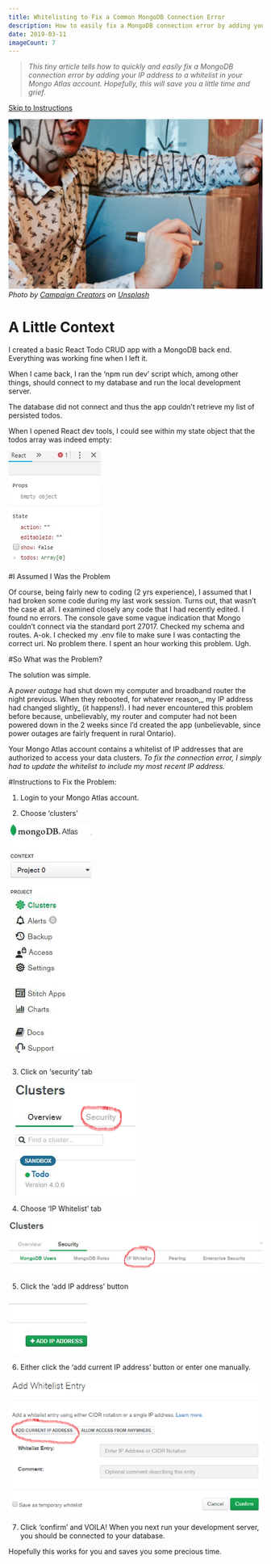 ```yaml
---
title: Whitelisting to Fix a Common MongoDB Connection Error
description: How to easily fix a MongoDB connection error by adding your IP to a whitelist
date: 2019-03-11
imageCount: 7
---
```


> _This tiny article tells how to quickly and easily fix a MongoDB connection error by adding your IP address to a whitelist in your Mongo Atlas account. Hopefully, this will save you a little time and grief._

[Skip to Instructions](#instructions)

![Database](./campaign-creators-IKHvOlZFCOg-unsplash.jpg)
_Photo by [Campaign Creators][1] on [Unsplash][2]_

# A Little Context

I created a basic React Todo CRUD app with a MongoDB back end. Everything was working fine when I left it.

When I came back, I ran the ‘npm run dev’ script which, among other things, should connect to my database and run the local development server.

The database did not connect and thus the app couldn’t retrieve my list of persisted todos.

When I opened React dev tools, I could see within my state object that the todos array was indeed empty:

![Empty Array](./empty-array.jpeg)

#I Assumed I Was the Problem

Of course, being fairly new to coding (2 yrs experience), I assumed that I had broken some code during my last work session. Turns out, that wasn’t the case at all.
I examined closely any code that I had recently edited. I found no errors.
The console gave some vague indication that Mongo couldn’t connect via the standard port 27017.
Checked my schema and routes. A-ok.
I checked my .env file to make sure I was contacting the correct uri. No problem there.
I spent an hour working this problem. Ugh.

#So What was the Problem?

The solution was simple.

A _power outage_ had shut down my computer and broadband router the night previous. When they rebooted, for whatever reason,_ my IP address had changed slightly_ (it happens!). I had never encountered this problem before because, unbelievably, my router and computer had not been powered down in the 2 weeks since I’d created the app (unbelievable, since power outages are fairly frequent in rural Ontario).

Your Mongo Atlas account contains a whitelist of IP addresses that are authorized to access your data clusters. _To fix the connection error, I simply had to update the whitelist to include my most recent IP address._

#<a name="instructions"></a>Instructions to Fix the Problem:

1. Login to your Mongo Atlas account.

2. Choose ‘clusters’

![Clusters](./clusters.jpeg)

3. Click on ‘security’ tab

![Security](./security.png)

4. Choose ‘IP Whitelist’ tab

![Whitelist](./whitelist.png)

5. Click the ‘add IP address’ button

![Ip Address Button](./ip-address-button.jpeg)

6. Either click the ‘add current IP address’ button or enter one manually.

![Choose IP](./Choose-manual-or-other.png)

7. Click ‘confirm’ and VOILA! When you next run your development server, you should be connected to your database.

Hopefully this works for you and saves you some precious time.

[1]: https://unsplash.com/@campaign_creators?utm_source=medium&utm_medium=referral
[2]: https://unsplash.com/?utm_source=medium&utm_medium=referral
